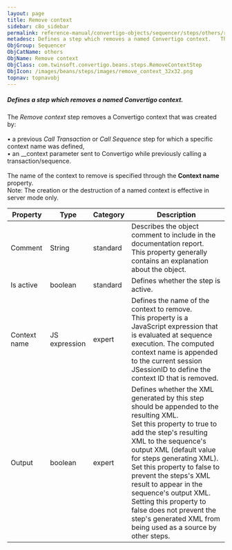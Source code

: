```yaml
---
layout: page
title: Remove context
sidebar: c8o_sidebar
permalink: reference-manual/convertigo-objects/sequencer/steps/others/remove-context/
metadesc: Defines a step which removes a named Convertigo context.   The  Remove context  step removes a Convertigo context that was created by    • a previous 
ObjGroup: Sequencer
ObjCatName: others
ObjName: Remove context
ObjClass: com.twinsoft.convertigo.beans.steps.RemoveContextStep
ObjIcon: /images/beans/steps/images/remove_context_32x32.png
topnav: topnavobj
---
```

##### Defines a step which removes a named Convertigo context. 

The <i>Remove context</i> step removes a Convertigo context that was created by: <br/><br/>• a previous <i>Call Transaction</i> or <i>Call Sequence</i> step for which a specific context name was defined, <br/>• an <span class="computer">__context</span> parameter sent to Convertigo while previously calling a transaction/sequence. <br/><br/>The name of the context to remove is specified through the <b>Context name</b> property. <br/><span class="orangetwinsoft">Note:</span> The creation or the destruction of a named context is effective in server mode only.

Property | Type | Category | Description
--- | --- | --- | ---
Comment | String | standard | Describes the object comment to include in the documentation report.<br/>This property generally contains an explanation about the object.
Is active | boolean | standard | Defines whether the step is active.
Context name | JS expression | expert | Defines the name of the context to remove.<br/>This property is a JavaScript expression that is evaluated at sequence execution. The computed context name is appended to the current session <span class="computer">JSessionID</span> to define the context ID that is removed.
Output | boolean | expert | Defines whether the XML generated by this step should be appended to the resulting XML.<br/>Set this property to <span class="computer">true</span> to add the step's resulting XML to the sequence's output XML (default value for steps generating XML). Set this property to <span class="computer">false</span> to prevent the steps's XML result to appear in the sequence's output XML.<br/>Setting this property to <span class="computer">false</span> does not prevent the step's generated XML from being used as a source by other steps.
